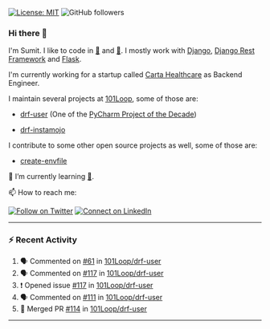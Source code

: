 [![License: MIT](https://img.shields.io/badge/License-MIT-yellow.svg)](https://opensource.org/licenses/MIT)
![GitHub followers](https://img.shields.io/github/followers/sumit4613?style=social)

### Hi there 👋

I'm Sumit. I like to code in [:snake:](https://python.org/) and [:rabbit:](https://golang.org). I mostly work with [Django](https://djangoproject.com), [Django Rest Framework](https://www.django-rest-framework.org/) and [Flask](https://flask.palletsprojects.com).

I'm currently working for a startup called [Carta Healthcare](https://www.carta.healthcare) as Backend Engineer.

I maintain several projects at [101Loop](https://github.com/101loop/), some of those are:

- [drf-user](https://github.com/101loop/drf-user) (One of the [PyCharm Project of the Decade](https://www.jetbrains.com/lp/pycharm-10-years/))

- [drf-instamojo ](https://github.com/101loop/drf-instamojo)

I contribute to some other open source projects as well, some of those are:

- [create-envfile](https://github.com/SpicyPizza/create-envfile)

🔭 I’m currently learning [:rabbit:](https://golang.org).

📫 How to reach me:

[![Follow on Twitter](https://img.shields.io/badge/--twitter?label=Twitter&logo=Twitter&style=social)](https://twitter.com/sumitsingh4613) [![Connect on LinkedIn](https://img.shields.io/badge/--linkedin?label=LinkedIn&logo=LinkedIn&style=social)](https://www.linkedin.com/in/sumit4613)


---

### :zap: Recent Activity

<!--START_SECTION:activity-->
1. 🗣 Commented on [#61](https://github.com/101Loop/drf-user/issues/61) in [101Loop/drf-user](https://github.com/101Loop/drf-user)
2. 🗣 Commented on [#117](https://github.com/101Loop/drf-user/issues/117) in [101Loop/drf-user](https://github.com/101Loop/drf-user)
3. ❗️ Opened issue [#117](https://github.com/101Loop/drf-user/issues/117) in [101Loop/drf-user](https://github.com/101Loop/drf-user)
4. 🗣 Commented on [#111](https://github.com/101Loop/drf-user/issues/111) in [101Loop/drf-user](https://github.com/101Loop/drf-user)
5. 🎉 Merged PR [#114](https://github.com/101Loop/drf-user/pull/114) in [101Loop/drf-user](https://github.com/101Loop/drf-user)
<!--END_SECTION:activity-->

---
